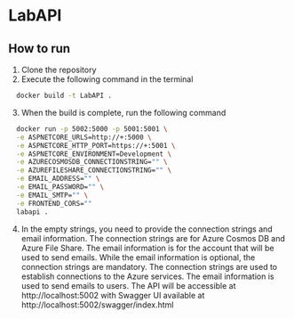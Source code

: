 # LabAPI
## How to run
1. Clone the repository
2. Execute the following command in the terminal
```zsh
  docker build -t LabAPI .
```
3. When the build is complete, run the following command
```zsh
  docker run -p 5002:5000 -p 5001:5001 \
  -e ASPNETCORE_URLS=http://+:5000 \
  -e ASPNETCORE_HTTP_PORT=https://+:5001 \
  -e ASPNETCORE_ENVIRONMENT=Development \
  -e AZURECOSMOSDB_CONNECTIONSTRING="" \
  -e AZUREFILESHARE_CONNECTIONSTRING="" \
  -e EMAIL_ADDRESS="" \
  -e EMAIL_PASSWORD="" \
  -e EMAIL_SMTP="" \
  -e FRONTEND_CORS=""
  labapi .
```
4. In the empty strings, you need to provide the connection strings and email information. The connection strings are for Azure Cosmos DB and Azure File Share. The email information is for the account that will be used to send emails. While the email information is optional, the connection strings are mandatory. The connection strings are used to establish connections to the Azure services. The email information is used to send emails to users.
The API will be accessible at http://localhost:5002 with Swagger UI available at http://localhost:5002/swagger/index.html